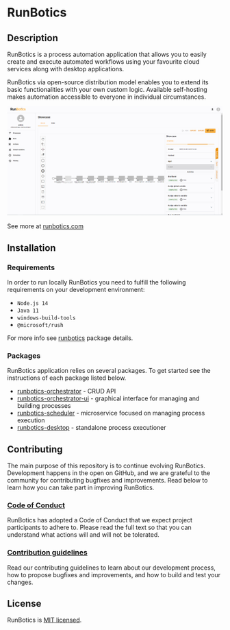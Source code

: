 # RunBotics

## Description

RunBotics is a process automation application that allows you to easily create and execute automated workflows using your favourite cloud services along with desktop applications.

RunBotics via open-source distribution model enables you to extend its basic functionalities with your own custom logic. Available self-hosting makes automation accessible to everyone in individual circumstances.

![RunBotics screenshot](https://github.com/runbotics/runbotics/blob/master/public/3_process_build_running.png)

See more at [runbotics.com](https://www.runbotics.com)

## Installation

### Requirements

In order to run locally RunBotics you need to fulfill the following requirements on your development environment:

- `Node.js 14`
- `Java 11`
- `windows-build-tools`
- `@microsoft/rush`

For more info see [runbotics](https://github.com/runbotics/runbotics/blob/master/runbotics/README.md) package details.

### Packages

RunBotics application relies on several packages. To get started see the instructions of each package listed below.

 - [runbotics-orchestrator](https://github.com/runbotics/runbotics/blob/master/runbotics-orchestrator) - CRUD API
 - [runbotics-orchestrator-ui](https://github.com/runbotics/runbotics/blob/master/runbotics/runbotics-orchestrator-ui) - graphical interface for managing and building processes
 - [runbotics-scheduler](https://github.com/runbotics/runbotics/blob/master/runbotics/runbotics-scheduler) - microservice focused on managing process execution
 - [runbotics-desktop](https://github.com/runbotics/runbotics/blob/master/runbotics/runbotics-desktop) - standalone process executioner

## Contributing

The main purpose of this repository is to continue evolving RunBotics. Development happens in the open on GitHub, and we are grateful to the community for contributing bugfixes and improvements. Read below to learn how you can take part in improving RunBotics.

### [Code of Conduct](https://github.com/runbotics/runbotics/blob/master/CODE_OF_CONDUCT.md)

RunBotics has adopted a Code of Conduct that we expect project participants to adhere to. Please read the full text so that you can understand what actions will and will not be tolerated.

### [Contribution guidelines](https://github.com/runbotics/runbotics/blob/master/CONTRIBUTING.md)

Read our contributing guidelines to learn about our development process, how to propose bugfixes and improvements, and how to build and test your changes.

## License

RunBotics is [MIT licensed](https://github.com/runbotics/runbotics/blob/master/license.md).

